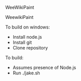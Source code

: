 WeeWikiPaint

WeewikiPaint

To build on windows:
- Install node.js
- Install git
- Clone repository

To build:

- Assumes presence of Node.js
- Run ./jake.sh